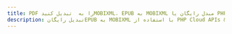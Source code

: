 ---title: PDF را به  تبدیل کنیدMOBIXML، EPUB به MOBIXML مبدل رایگان یا PHP SDKdescription: تبدیل رایگانEPUB به MOBIXML با استفاده از PHP Cloud APIs & SDK همچنین اسناد PDF را در Cloud ایجاد، ویرایش و رندر کنید.---